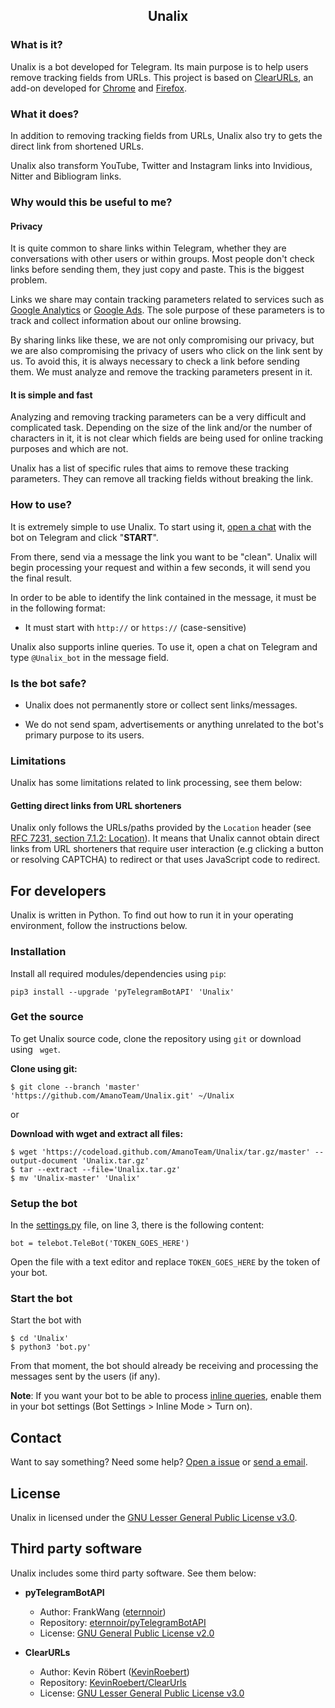 <h2 align='center'>Unalix</h2>

### What is it?

Unalix is a bot developed for Telegram. Its main purpose is to help users remove tracking fields from URLs. This project is based on [ClearURLs](https://gitlab.com/KevinRoebert/ClearUrls), an add-on developed for [Chrome](https://chrome.google.com/webstore/detail/clearurls/lckanjgmijmafbedllaakclkaicjfmnk) and [Firefox](https://addons.mozilla.org/addon/clearurls).

### What it does?

In addition to removing tracking fields from URLs, Unalix also try to gets the direct link from shortened URLs.

Unalix also transform YouTube, Twitter and Instagram links into Invidious, Nitter and Bibliogram links.

### Why would this be useful to me?

#### Privacy

It is quite common to share links within Telegram, whether they are conversations with other users or within groups. Most people don't check links before sending them, they just copy and paste. This is the biggest problem.

Links we share may contain tracking parameters related to services such as [Google Analytics](https://en.wikipedia.org/wiki/UTM_parameters) or [Google Ads](https://en.wikipedia.org/wiki/Google_Ads). The sole purpose of these parameters is to track and collect information about our online browsing.

By sharing links like these, we are not only compromising our privacy, but we are also compromising the privacy of users who click on the link sent by us. To avoid this, it is always necessary to check a link before sending them. We must analyze and remove the tracking parameters present in it.

#### It is simple and fast

Analyzing and removing tracking parameters can be a very difficult and complicated task. Depending on the size of the link and/or the number of characters in it, it is not clear which fields are being used for online tracking purposes and which are not.

Unalix has a list of specific rules that aims to remove these tracking parameters. They can remove all tracking fields without breaking the link.

### How to use?

It is extremely simple to use Unalix. To start using it, [open a chat](https://t.me/Unalix_bot) with the bot on Telegram and click "**START**".

From there, send via a message the link you want to be "clean". Unalix will begin processing your request and within a few seconds, it will send you the final result.

In order to be able to identify the link contained in the message, it must be in the following format:

* It must start with `http://` or `https://` (case-sensitive)

Unalix also supports inline queries. To use it, open a chat on Telegram and type `@Unalix_bot` in the message field.

### Is the bot safe?

* Unalix does not permanently store or collect sent links/messages.

* We do not send spam, advertisements or anything unrelated to the bot's primary purpose to its users.

### Limitations

Unalix has some limitations related to link processing, see them below:

#### Getting direct links from URL shorteners

Unalix only follows the URLs/paths provided by the `Location` header (see [RFC 7231, section 7.1.2: Location](https://tools.ietf.org/html/rfc7231#section-7.1.2)). It means that Unalix cannot obtain direct links from URL shorteners that require user interaction (e.g clicking a button or resolving CAPTCHA) to redirect or that uses JavaScript code to redirect.

## For developers

Unalix is ​​written in Python. To find out how to run it in your operating environment, follow the instructions below.

### Installation

Install all required modules/dependencies using `pip`:

```
pip3 install --upgrade 'pyTelegramBotAPI' 'Unalix'
```

### Get the source

To get Unalix source code, clone the repository using `git` or download using ` wget`.

**Clone using git:**

```
$ git clone --branch 'master' 'https://github.com/AmanoTeam/Unalix.git' ~/Unalix
```

or

**Download with wget and extract all files:**

```
$ wget 'https://codeload.github.com/AmanoTeam/Unalix/tar.gz/master' --output-document 'Unalix.tar.gz'
$ tar --extract --file='Unalix.tar.gz'
$ mv 'Unalix-master' 'Unalix'
```
### Setup the bot

In the [settings.py](settings.py#L3) file, on line 3, there is the following content:

```
bot = telebot.TeleBot('TOKEN_GOES_HERE')
```

Open the file with a text editor and replace `TOKEN_GOES_HERE` by the token of your bot.

### Start the bot

Start the bot with

```
$ cd 'Unalix'
$ python3 'bot.py'
```

From that moment, the bot should already be receiving and processing the messages sent by the users (if any).

**Note**: If you want your bot to be able to process [inline queries](https://core.telegram.org/bots/inline), enable them in your bot settings (Bot Settings > Inline Mode > Turn on).

## Contact

Want to say something? Need some help? [Open a issue](https://github.com/AmanoTeam/Unalix/issues) or [send a email](https://spamty.eu/show.php?version=v6&email=26&key=d7967f0e625c5f19c9c655b8).

## License

Unalix in licensed under the [GNU Lesser General Public License v3.0](https://github.com/AmanoTeam/Unalix/blob/master/LICENSE).

## Third party software

Unalix includes some third party software. See them below:

- **pyTelegramBotAPI**
  - Author: FrankWang ([eternnoir](https://github.com/eternnoir))
  - Repository: [eternnoir/pyTelegramBotAPI](https://github.com/eternnoir/pyTelegramBotAPI)
  - License: [GNU General Public License v2.0](https://github.com/eternnoir/pyTelegramBotAPI/blob/master/LICENSE)

- **ClearURLs**
  - Author: Kevin Röbert ([KevinRoebert](https://gitlab.com/KevinRoebert))
  - Repository: [KevinRoebert/ClearUrls](https://gitlab.com/KevinRoebert/ClearUrls)
  - License: [GNU Lesser General Public License v3.0](https://gitlab.com/KevinRoebert/ClearUrls/blob/master/LICENSE)
